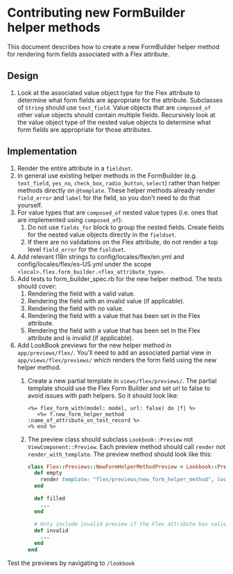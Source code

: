 # Contributing new FormBuilder helper methods

This document describes how to create a new FormBuilder helper method for rendering form fields associated with a Flex attribute.

## Design

1. Look at the associated value object type for the Flex attribute to determine what form fields are appropriate for the attribute.
   Subclasses of `String` should use `text_field`.
   Value objects that are `composed_of` other value objects should contain multiple fields. Recursively look at the value object type of the nested value objects to determine what form fields are appropriate for those attributes.

## Implementation

1. Render the entire attribute in a `fieldset`.
2. In general use existing helper methods in the FormBuilder (e.g. `text_field`, `yes_no`, `check_box`, `radio_button`, `select`) rather than helper methods directly on `@template`. These helper methods already render `field_error` and `label` for the field, so you don't need to do that yourself.
3. For value types that are `composed_of` nested value types (i.e. ones that are implemented using `composed_of`):
   1. Do not use `fields_for` block to group the nested fields. Create fields for the nested value objects directly in the `fieldset`.
   2. If there are no validations on the Flex attribute, do not render a top level `field_error` for the `fieldset`.
4. Add relevant I18n strings to config/locales/flex/en.yml and config/locales/flex/es-US.yml under the scope `<local>.flex.form_builder.<flex_attribute_type>`.
5. Add tests to form_builder_spec.rb for the new helper method. The tests should cover:
   1. Rendering the field with a valid value.
   2. Rendering the field with an invalid value (if applicable).
   3. Rendering the field with no value.
   4. Rendering the field with a value that has been set in the Flex attribute.
   5. Rendering the field with a value that has been set in the Flex attribute and is invalid (if applicable).
6. Add LookBook previews for the new helper method in `app/previews/flex/`. You'll need to add an associated partial view in `app/views/flex/previews/` which renders the form field using the new helper method.
   1. Create a new partial template in `views/flex/previews/`. The partial template should use the Flex Form Builder and set url to false to avoid issues with path helpers. So it should look like:

      ```erb
      <%= flex_form_with(model: model, url: false) do |f| %>
         <%= f.new_form_helper_method :name_of_attribute_on_test_record %>
      <% end %>
      ```

   2. The preview class should subclass `Lookbook::Preview` not `ViewComponent::Preview`. Each preview method should call `render` not `render_with_template`. The preview method should look like this:

      ```ruby
      class Flex::Previews::NewFormHelperMethodPreview < Lookbook::Preview
        def empty
          render template: "flex/previews/new_form_helper_method", locals: { model: TestRecord.new }
        end

        def filled
          ...
        end

        # Only include invalid preview if the Flex attribute has validations.
        def invalid
          ...
        end
      end
      ```

Test the previews by navigating to `/lookbook`
